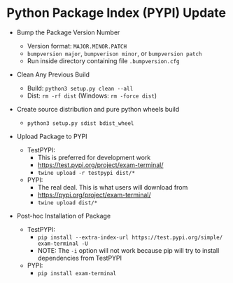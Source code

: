 # Python Package Index (PYPI) Update

- Bump the Package Version Number
  - Version format: `MAJOR.MINOR.PATCH`
  - `bumpversion major`, `bumpverison minor`, or `bumpversion patch`
  - Run inside directory containing file `.bumpversion.cfg`

- Clean Any Previous Build
  - Build: `python3 setup.py clean --all`
  - Dist: `rm -rf dist`  (Windows: `rm -force dist`)

- Create source distribution and pure python wheels build
  - `python3 setup.py sdist bdist_wheel`

- Upload Package to PYPI
  - TestPYPI:
    - This is preferred for development work 
    - https://test.pypi.org/project/exam-terminal/
    - `twine upload -r testpypi dist/*` 
  - PYPI: 
    - The real deal. This is what users will download from
    - https://pypi.org/project/exam-terminal/
    - `twine upload dist/*`


- Post-hoc Installation of Package
  - TestPYPI:
    - `pip install --extra-index-url https://test.pypi.org/simple/ exam-terminal -U`
    - NOTE: The `-i` option will not work because pip will try to install dependencies from TestPYPI
  - PYPI:
    - `pip install exam-terminal`



